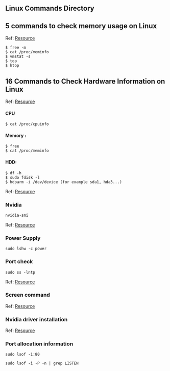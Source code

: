 ## Linux Commands Directory

## 5 commands to check memory usage on Linux
Ref: [Resource](https://www.binarytides.com/linux-command-check-memory-usage/) 
```
$ free -m
$ cat /proc/meminfo
$ vmstat -s
$ top
$ htop
```

## 16 Commands to Check Hardware Information on Linux
Ref: [Resource](https://www.binarytides.com/linux-commands-hardware-info/)

#### CPU
```
$ cat /proc/cpuinfo
```
#### Memory :
```
$ free
$ cat /proc/meminfo
```
#### HDD:
```
$ df -h
$ sudo fdisk -l
$ hdparm -i /dev/device (for example sda1, hda3...)
```
Ref: [Resource](https://serverfault.com/questions/112542/how-can-i-get-processor-ram-disk-specs-from-the-linux-command-line)

### Nvidia
```
nvidia-smi
```
Ref: [Resource](https://unix.stackexchange.com/questions/38560/gpu-usage-monitoring-cuda)

### Power Supply
```
sudo lshw -c power
```
### Port check 
```
sudo ss -lntp
```
Ref: [Resource](https://askubuntu.com/questions/1009423/find-the-power-supply-hardware-information-for-a-pc-using-ubuntus-command-line)

### Screen command
Ref: [Resource](https://www.geeksforgeeks.org/screen-command-in-linux-with-examples/)


### Nvidia driver installation 

Ref: [Resource](https://www.cyberciti.biz/faq/ubuntu-linux-install-nvidia-driver-latest-proprietary-driver/)

### Port allocation information
```
sudo lsof -i:80
```
```
sudo lsof -i -P -n | grep LISTEN
```
